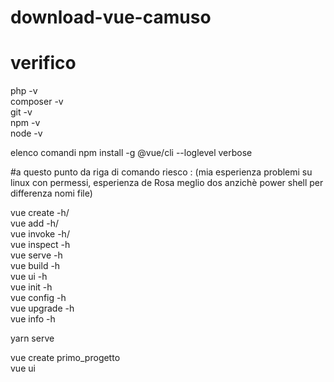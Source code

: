 # download-vue-camuso
<h1>
verifico  
</h1>

php -v </br>
composer -v </br>
git -v </br>
npm -v </br> 
node -v </br>

elenco comandi
npm install -g @vue/cli --loglevel verbose

#a questo punto da riga di comando riesco : (mia esperienza problemi su linux con permessi, esperienza de Rosa meglio dos anzichè power shell per differenza nomi file)

vue create -h/<br>
vue add -h/<br>
vue invoke -h/<br>
vue inspect -h<br>
vue serve -h<br>
vue build -h<br>
vue ui -h<br>
vue init -h<br>
vue config -h<br>
vue upgrade -h<br>
vue info -h<br>

yarn serve</br>

vue create primo_progetto</br>
vue ui</br>
